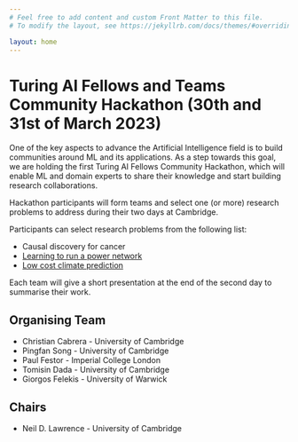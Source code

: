 ```yaml
---
# Feel free to add content and custom Front Matter to this file.
# To modify the layout, see https://jekyllrb.com/docs/themes/#overriding-theme-defaults

layout: home
---
```


<div id="description">
  <h1>Turing AI Fellows and Teams Community Hackathon (30th and 31st of March 2023)</h1>
  <p>
    One of the key aspects to advance the Artificial Intelligence field is to build communities around ML and its applications. 
    As a step towards this goal, we are holding the first Turing AI Fellows Community Hackathon, which will enable ML and domain 
    experts to share their knowledge and start building research collaborations.
  </p>
  <p>
    Hackathon participants will form teams and select one (or more) research problems to address during their two days at Cambridge. 
  </p>
  <p> 
    Participants can select research problems from the following list:
    <ul>
      <li>Causal discovery for cancer</li>
      <li>
        <a target="_blank" href="./materials/problem_2/grid_operation.html">
          Learning to run a power network
        </a>
      </li> 
      <li>
        <a target="_blank" href="./materials/problem_3/low_cost_prediction.html">
          Low cost climate prediction
        </a>
      </li>  
    </ul>
  </p>
  <p>
    Each team will give a short presentation at the end of the second day to summarise their work.
  </p>
  <h2>Organising Team</h2>
    <ul>
      <li>Christian Cabrera - University of Cambridge</li>
	  <li>Pingfan Song - University of Cambridge</li>
	  <li>Paul Festor - Imperial College London</li>
	  <li>Tomisin Dada - University of Cambridge</li>
	  <li>Giorgos Felekis - University of Warwick</li>
    </ul>
	<h2>Chairs</h2>
    <ul>
      <li>Neil D. Lawrence - University of Cambridge</li>
    </ul>
</div>